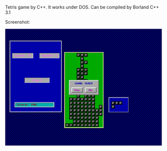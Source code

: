 Tetris game by C++.
It works under DOS. Can be compiled by Borland C++ 3.1

Screenshot:

![Screenshot](Tetris.png)
